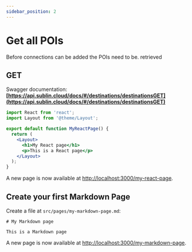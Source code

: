 ```yaml
---
sidebar_position: 2
---
```


# Get all POIs

Before connections can be added the POIs need to be. retrieved

## GET 
Swagger documentation: 
**[https://api.sublin.cloud/docs/#/destinations/destinationsGET](https://api.sublin.cloud/docs/#/destinations/destinationsGET)**

```jsx title="Parameter example"
import React from 'react';
import Layout from '@theme/Layout';

export default function MyReactPage() {
  return (
    <Layout>
      <h1>My React page</h1>
      <p>This is a React page</p>
    </Layout>
  );
}
```

A new page is now available at [http://localhost:3000/my-react-page](http://localhost:3000/my-react-page).

## Create your first Markdown Page

Create a file at `src/pages/my-markdown-page.md`:

```mdx title="src/pages/my-markdown-page.md"
# My Markdown page

This is a Markdown page
```

A new page is now available at [http://localhost:3000/my-markdown-page](http://localhost:3000/my-markdown-page).
